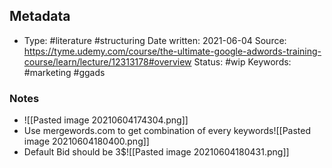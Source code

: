 ## Metadata

-  Type: #literature #structuring
    Date written: 2021-06-04
    Source:  https://tyme.udemy.com/course/the-ultimate-google-adwords-training-course/learn/lecture/12313178#overview
    Status: #wip
    Keywords:  #marketing #ggads
	
### Notes
- ![[Pasted image 20210604174304.png]]
- Use mergewords.com to get combination of every keywords![[Pasted image 20210604180400.png]]
- Default Bid should be 3$![[Pasted image 20210604180431.png]]